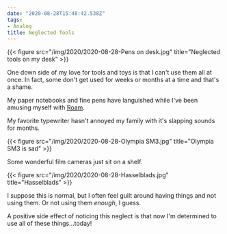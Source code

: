 ```yaml
---
date: "2020-08-28T15:48:42.538Z"
tags:
- Analog
title: Neglected Tools
---
```


{{< figure src="/img/2020/2020-08-28-Pens on desk.jpg" title="Neglected tools on my desk" >}}

One down side of my love for tools and toys is that I can't use them all at once. In fact, some don't get used for weeks or months at a time and that's a shame.

My paper notebooks and fine pens have languished while I've been amusing myself with [Roam](https://roamresearch.com/).

My favorite typewriter hasn't annoyed my family with it's slapping sounds for months.

{{< figure src="/img/2020/2020-08-28-Olympia SM3.jpg" title="Olympia SM3 is sad" >}}

Some wonderful film cameras just sit on a shelf.

{{< figure src="/img/2020/2020-08-28-Hasselblads.jpg" title="Hasselblads" >}}

I suppose this is normal, but I often feel guilt around having things and not using them. Or not using them _enough_, I guess.

A positive side effect of noticing this neglect is that now I'm determined to use all of these things...today!


